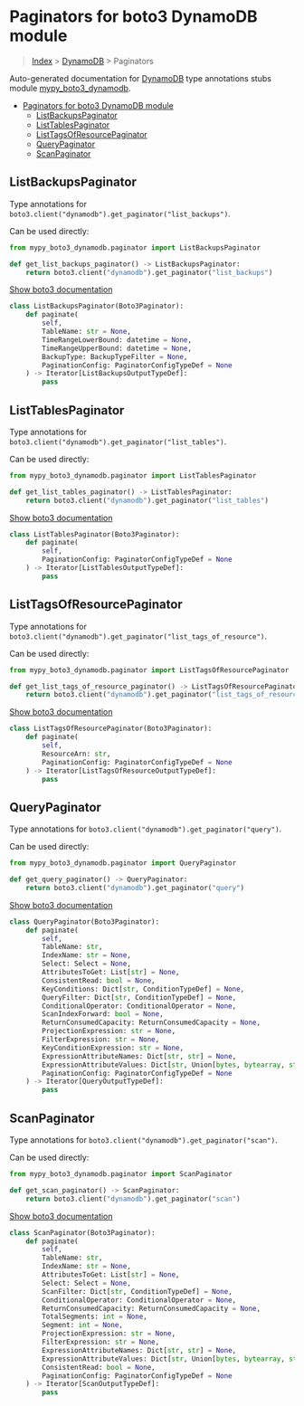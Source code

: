 # Paginators for boto3 DynamoDB module

> [Index](../README.md) > [DynamoDB](./README.md) > Paginators

Auto-generated documentation for [DynamoDB](https://boto3.amazonaws.com/v1/documentation/api/latest/reference/services/dynamodb.html#DynamoDB)
type annotations stubs module [mypy_boto3_dynamodb](https://pypi.org/project/mypy-boto3-dynamodb/).

- [Paginators for boto3 DynamoDB module](#paginators-for-boto3-dynamodb-module)
  - [ListBackupsPaginator](#listbackupspaginator)
  - [ListTablesPaginator](#listtablespaginator)
  - [ListTagsOfResourcePaginator](#listtagsofresourcepaginator)
  - [QueryPaginator](#querypaginator)
  - [ScanPaginator](#scanpaginator)

## ListBackupsPaginator

Type annotations for `boto3.client("dynamodb").get_paginator("list_backups")`.

Can be used directly:

```python
from mypy_boto3_dynamodb.paginator import ListBackupsPaginator

def get_list_backups_paginator() -> ListBackupsPaginator:
    return boto3.client("dynamodb").get_paginator("list_backups")
```

[Show boto3 documentation](https://boto3.amazonaws.com/v1/documentation/api/latest/reference/services/dynamodb.html#DynamoDB.Paginator.ListBackups)

```python
class ListBackupsPaginator(Boto3Paginator):
    def paginate(
        self,
        TableName: str = None,
        TimeRangeLowerBound: datetime = None,
        TimeRangeUpperBound: datetime = None,
        BackupType: BackupTypeFilter = None,
        PaginationConfig: PaginatorConfigTypeDef = None
    ) -> Iterator[ListBackupsOutputTypeDef]:
        pass
```
## ListTablesPaginator

Type annotations for `boto3.client("dynamodb").get_paginator("list_tables")`.

Can be used directly:

```python
from mypy_boto3_dynamodb.paginator import ListTablesPaginator

def get_list_tables_paginator() -> ListTablesPaginator:
    return boto3.client("dynamodb").get_paginator("list_tables")
```

[Show boto3 documentation](https://boto3.amazonaws.com/v1/documentation/api/latest/reference/services/dynamodb.html#DynamoDB.Paginator.ListTables)

```python
class ListTablesPaginator(Boto3Paginator):
    def paginate(
        self,
        PaginationConfig: PaginatorConfigTypeDef = None
    ) -> Iterator[ListTablesOutputTypeDef]:
        pass
```
## ListTagsOfResourcePaginator

Type annotations for `boto3.client("dynamodb").get_paginator("list_tags_of_resource")`.

Can be used directly:

```python
from mypy_boto3_dynamodb.paginator import ListTagsOfResourcePaginator

def get_list_tags_of_resource_paginator() -> ListTagsOfResourcePaginator:
    return boto3.client("dynamodb").get_paginator("list_tags_of_resource")
```

[Show boto3 documentation](https://boto3.amazonaws.com/v1/documentation/api/latest/reference/services/dynamodb.html#DynamoDB.Paginator.ListTagsOfResource)

```python
class ListTagsOfResourcePaginator(Boto3Paginator):
    def paginate(
        self,
        ResourceArn: str,
        PaginationConfig: PaginatorConfigTypeDef = None
    ) -> Iterator[ListTagsOfResourceOutputTypeDef]:
        pass
```
## QueryPaginator

Type annotations for `boto3.client("dynamodb").get_paginator("query")`.

Can be used directly:

```python
from mypy_boto3_dynamodb.paginator import QueryPaginator

def get_query_paginator() -> QueryPaginator:
    return boto3.client("dynamodb").get_paginator("query")
```

[Show boto3 documentation](https://boto3.amazonaws.com/v1/documentation/api/latest/reference/services/dynamodb.html#DynamoDB.Paginator.Query)

```python
class QueryPaginator(Boto3Paginator):
    def paginate(
        self,
        TableName: str,
        IndexName: str = None,
        Select: Select = None,
        AttributesToGet: List[str] = None,
        ConsistentRead: bool = None,
        KeyConditions: Dict[str, ConditionTypeDef] = None,
        QueryFilter: Dict[str, ConditionTypeDef] = None,
        ConditionalOperator: ConditionalOperator = None,
        ScanIndexForward: bool = None,
        ReturnConsumedCapacity: ReturnConsumedCapacity = None,
        ProjectionExpression: str = None,
        FilterExpression: str = None,
        KeyConditionExpression: str = None,
        ExpressionAttributeNames: Dict[str, str] = None,
        ExpressionAttributeValues: Dict[str, Union[bytes, bytearray, str, int, Decimal, bool, Set[int], Set[Decimal], Set[str], Set[bytes], Set[bytearray], List[Any], Dict[str, Any], None]] = None,
        PaginationConfig: PaginatorConfigTypeDef = None
    ) -> Iterator[QueryOutputTypeDef]:
        pass
```
## ScanPaginator

Type annotations for `boto3.client("dynamodb").get_paginator("scan")`.

Can be used directly:

```python
from mypy_boto3_dynamodb.paginator import ScanPaginator

def get_scan_paginator() -> ScanPaginator:
    return boto3.client("dynamodb").get_paginator("scan")
```

[Show boto3 documentation](https://boto3.amazonaws.com/v1/documentation/api/latest/reference/services/dynamodb.html#DynamoDB.Paginator.Scan)

```python
class ScanPaginator(Boto3Paginator):
    def paginate(
        self,
        TableName: str,
        IndexName: str = None,
        AttributesToGet: List[str] = None,
        Select: Select = None,
        ScanFilter: Dict[str, ConditionTypeDef] = None,
        ConditionalOperator: ConditionalOperator = None,
        ReturnConsumedCapacity: ReturnConsumedCapacity = None,
        TotalSegments: int = None,
        Segment: int = None,
        ProjectionExpression: str = None,
        FilterExpression: str = None,
        ExpressionAttributeNames: Dict[str, str] = None,
        ExpressionAttributeValues: Dict[str, Union[bytes, bytearray, str, int, Decimal, bool, Set[int], Set[Decimal], Set[str], Set[bytes], Set[bytearray], List[Any], Dict[str, Any], None]] = None,
        ConsistentRead: bool = None,
        PaginationConfig: PaginatorConfigTypeDef = None
    ) -> Iterator[ScanOutputTypeDef]:
        pass
```